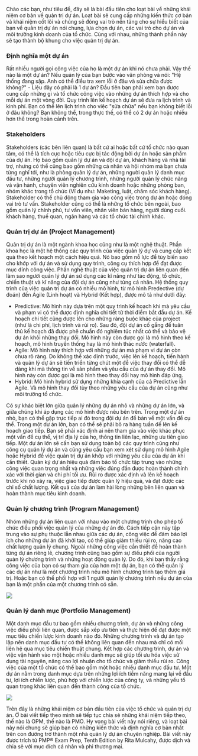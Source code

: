 Chào các bạn, như tiêu đề, đây sẽ là bài đầu tiên cho loạt bài về những khái niệm cơ bản về quản trị dự án. Loạt bài sẽ cung cấp những kiến thức cơ bản và khái niệm cốt lõi và chúng sẽ đóng vai trò nền tảng cho sự hiểu biết của bạn về quản trị dự án nói chung, lựa chọn dự án, các vai trò cho dự án và môi trường kinh doanh của tổ chức. Cùng với nhau, những thành phần này sẽ tạo thành bộ khung cho việc quản trị dự án.

### Định nghĩa một dự án

Rất nhiều người gọi công việc của họ là một dự án khi nó chưa phải. 
Vậy thế nào là một dự án? Nếu quản lý của bạn bước vào văn phòng và nói: "Hệ thống đang sập. Anh có thể điều tra xem lỗi ở đâu và sửa chữa được không?" - Liệu đây có phải là 1 dự án?
Đầu tiên bạn phải xem bạn được cung cấp những gì và tổ chức công việc vào những dự án thích hợp và cho mỗi dự án một vòng đời. Quy trình lên kế hoạch dự án sẽ đưa ra lịch trình và kinh phí. Bạn có thể lên lịch trình cho việc "sửa chữa" nếu bạn không biết lỗi ở đâu không? Bạn không thể, trong thực thế, có thể có 2 dự án hoặc nhiều hơn thế trong hoàn cảnh trên. 

### Stakeholders

Stakeholders (các bên liên quan) là bất cứ ai hoặc bất cứ tổ chức nào quan tâm, có thể là tích cực hoặc tiêu cực bị tác động bởi dự án hoặc sản phẩm của dự án. Họ bao gồm quản lý dự án và đội dự án, khách hàng và nhà tài trợ, nhưng có thể cũng bao gồm những cá nhân và hội nhóm mà bạn chưa từng nghĩ tới, như là phòng quản lý dự án, những người quản lý danh mục đầu tư, những người quản lý chương trình, những người quản lý chức năng và vận hành, chuyên viên nghiên cứu kinh doanh hoặc những phòng ban, nhóm khác trong tổ chức (Ví dụ như: Maketing, luật, chăm sóc khách hàng). Stakeholder có thể chủ động tham gia vào công việc trong dự án hoặc đóng vai trò tư vấn. Stakeholder cũng có thể là những tổ chức bên ngoài, bao gồm quản lý chính phủ, tư vấn viên, nhân viên bán hàng, người dùng cuối. khách hàng, thuế quan, ngân hàng và các tổ chức tài chính khác.

### Quản trị dự án (Project Management)

Quản trị dự án là một ngành khoa học cũng như là một nghệ thuật. Phần khoa học là một hệ thống các quy trình của việc quản lý dự và cung cấp kết quả theo kết hoạch một cách hiệu quả. Nó bao gồm nỗ lực để tùy biến sao cho khớp với dự án và sử dụng quy trình, công cụ thích hợp để đạt được mục đính công việc. Phần nghệ thuật của việc quản trị dự án liên quan đến làm sao người quản lý dự án sử dụng các kĩ năng như tác động, tổ chức, chiến thuật và kĩ năng của đội dự án cũng như từng cá nhân.
Hệ thống quy trình của việc quản trị dự án có nhiều mô hình, từ mô hình Predective (dự đoán) đến Agile (Linh hoạt) và Hybrid (Kết hợp), được mô tả như dưới đây:
* Predictive: Mô hình này dựa trên một quy trình kế hoạch khi mà yêu cầu và phạm vi có thể được định nghĩa chi tiết từ thời điểm bắt đầu dự án. Kế hoạch chi tiết cũng được lên cho những ràng buộc khác của project (như là chi phí, lịch trình và rủi ro). Sau đó, đội dự án cố gắng để tuân thủ kế hoạch đã được phê chuẩn đó nghiêm túc nhất có thể và bảo vệ dự án khỏi những thay đổi. Mô hình này còn được gọi là mô hình theo kế hoạch, mô hình truyền thống hay là mô hình thác nước (waterfall).
* Agile: Mô hình này thích hợp với những dự án mà phạm vi dự án còn chưa rõ ràng. Do không thể xác định trước, việc lên kế hoạch, tiến hành và quản lý dự án sẽ tiến triển từng chút một để việc thay đổi có thể dễ dàng khi mà thông tin về sản phẩm và yêu cầu của dự án thay đổi. Mô hình này còn được gọi là mô hình theo thay đổi hay mô hình đáp ứng.
* Hybrid: Mô hình hybrid sử dụng những khía cạnh của cả Predictive lẫn Agile. Và mô hình thay đổi tùy theo những yêu cầu của dự án cũng như môi trường tổ chức.

Có sự khác biệt lớn giữa quản lý những dự án nhỏ và những dự án lớn, và giữa chúng khi áp dụng các mô hình được nêu bên trên. Trong một dự án nhỏ, bạn có thể gặp trực tiếp ai đó trong đội dự án để bàn về một vấn đề cụ thể. Trong một dự án lớn, bạn có thể sẽ phải bỏ ra hàng tuần để lên kế hoạch giao tiếp. Bạn sẽ phải xác định ai nên tham gia vào việc khác phục một vấn đề cụ thể, vị trí địa lý của họ, thông tin liên lạc, những ưu tiên giao tiếp. Một dự án lớn sẽ cần bạn sử dụng toàn bộ các quy trình cũng như công cụ quản lý dự án và cũng yêu cầu bạn xem xét sử dụng mô hình Agile hoặc Hybrid để việc quản trị dự án khớp với những yêu cầu của dự án khi cần thiết.
Quản ký dự án hiệu quả đảm bảo tổ chức tập trung vào những công việc quan trọng nhất và những việc đúng đắn được hoàn thành chính xác với thời gian và chi phí tối ưu. Rủi ro được xác định và lên kế hoạch trước khi nó xảy ra, việc giao tiếp được quản lý hiệu quả, và đạt được các chỉ số chất lượng. Kết quả của dự án làm hài lòng những bên liên quan và hoàn thành mục tiêu kinh doanh.

### Quản lý chương trình (Program Management)

Nhóm những dự án liên quan với nhau vào một chương trình cho phép tổ chức điều phối việc quản lý của những dự án đó. Cách tiếp cận này tập trung vào sự phụ thuộc lẫn nhau giữa các dự án, công việc để đảm bảo lợi ích cho những dự án đã khởi tạo, có thể giúp giảm thiểu rủi ro, nâng cao chất lượng quản lý chung. Ngoài những công việc cần thiết để hoàn thành từng dự án riêng lẻ, chương trình cũng bao gồm sự điều phối của người quản lý chương trình và những hoạt động quản lý. Do đó, khi bạn thấy rằng công việc của bạn có sự tham gia của hơn một dự án, bạn có thể quản lý các dự án như là một chương trình nếu mô hình chương trình tạo thêm giá trị. Hoặc bạn có thể phối hợp với 1 người quản lý chương trình nếu dự án của bạn là một phần của một chương trình có sẵn.

![](https://images.viblo.asia/b578bbef-b182-4351-abc9-e32e7586a164.JPG)


### Quản lý danh mục (Portfolio Management)

Một danh mục đầu tư bao gồm nhiều chương trình, dự án và những công việc điều phối liên quan, được sắp xếp ưu tiên và thực hiện để đạt được một mục tiêu chiến lược kinh doanh nào đó. Những chương trình và dự án tạo lập nên danh mục đầu tư có thể không liên quan đến nhau mà chỉ có mối liên hệ qua mục tiêu chiến thuật chung. Kết hợp các chương trình, dự án và việc vận hành vào một hoặc nhiều danh mục sẽ giúp tối ưu hóa việc sử dụng tài nguyên, nâng cao lợi nhuận cho tổ chức và giảm thiểu rủi ro. Công việc của một tổ chức có thể bao gồm một hoặc nhiều danh mục đầu tư. Một dự án nằm trong danh mục dựa trên những lợi ích tiềm năng mang lại về đầu tư, lợi ích chiến lược, phù hợp với chiến lược của công ty, và những yếu tố quan trọng khác liên quan đến thành công của tổ chức.

![](https://images.viblo.asia/a05739f2-9970-4a8b-9af5-962a942ee0df.JPG)

Trên đây là những khái niệm cơ bản đầu tiên của việc tổ chức và quản trị dự án. Ở bài viết tiếp theo mình sẽ tiếp tục chia sẻ những khái niệm tiếp theo, thế nào là OPM, thế nào là PMO. Hy vọng bài viết này nói riêng, và loạt bài này nói chung sẽ giúp bạn có những kiến thức và định nghĩa cơ bản nhất trên con đường trở thành một nhà quản lý dự án chuyên nghiệp. Bài viết này được trích từ PMP® Exam Prep, Tenth Edition by Rita Mulcahy, được dịch và chia sẻ với mục đích cá nhân và phi thương mại.